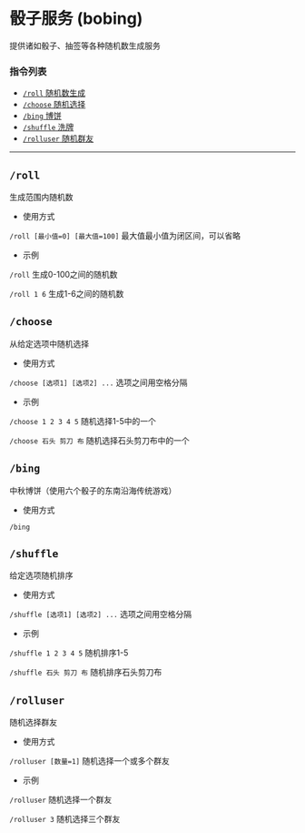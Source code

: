 # 骰子服务 (bobing)

提供诸如骰子、抽签等各种随机数生成服务

###  指令列表

- [`/roll` 随机数生成](#rand) 
- [`/choose` 随机选择](#choose) 
- [`/bing` 博饼](#bing) 
- [`/shuffle` 洗牌](#shuffle)
- [`/rolluser` 随机群友](#rolluser)

--- 

##  `/roll`

生成范围内随机数

- 使用方式

`/roll [最小值=0] [最大值=100]` 最大值最小值为闭区间，可以省略

- 示例

`/roll` 生成0-100之间的随机数

`/roll 1 6` 生成1-6之间的随机数


## `/choose`

从给定选项中随机选择

- 使用方式

`/choose [选项1] [选项2] ...` 选项之间用空格分隔

- 示例

`/choose 1 2 3 4 5` 随机选择1-5中的一个

`/choose 石头 剪刀 布` 随机选择石头剪刀布中的一个


## `/bing`

中秋博饼（使用六个骰子的东南沿海传统游戏）

- 使用方式

`/bing`


## `/shuffle`

给定选项随机排序

- 使用方式

`/shuffle [选项1] [选项2] ...` 选项之间用空格分隔

- 示例

`/shuffle 1 2 3 4 5` 随机排序1-5

`/shuffle 石头 剪刀 布` 随机排序石头剪刀布


## `/rolluser`

随机选择群友

- 使用方式

`/rolluser [数量=1]` 随机选择一个或多个群友

- 示例

`/rolluser` 随机选择一个群友

`/rolluser 3` 随机选择三个群友